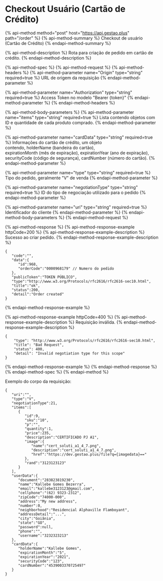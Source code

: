 # Checkout Usuário \(Cartão de Crédito\)

{% api-method method="post" host="https://api.gestao.plus" path="/order" %}
{% api-method-summary %}
Checkout de usuário \(Cartão de Crédito\)
{% endapi-method-summary %}

{% api-method-description %}
Rota para criação de pedido em cartão de crédito.
{% endapi-method-description %}

{% api-method-spec %}
{% api-method-request %}
{% api-method-headers %}
{% api-method-parameter name="Origin" type="string" required=true %}
URL de origem da requisição
{% endapi-method-parameter %}

{% api-method-parameter name="Authorization" type="string" required=true %}
Access Token no modelo "Bearer {token}"
{% endapi-method-parameter %}
{% endapi-method-headers %}

{% api-method-body-parameters %}
{% api-method-parameter name="items" type="string" required=true %}
Lista contendo objetos com ID e quantidade de cada produto comprado.
{% endapi-method-parameter %}

{% api-method-parameter name="cardData" type="string" required=true %}
Informações do cartão de crédito, um objeto  
contendo, holderName \(bandeira do cartão\),  
expirationMonth \(mês de expiração\), expirationYear \(ano de expiração\), securityCode \(código de segurança\), cardNumber \(número do cartão\).
{% endapi-method-parameter %}

{% api-method-parameter name="type" type="string" required=true %}
Tipo do pedido, geralmente "V" de venda
{% endapi-method-parameter %}

{% api-method-parameter name="negotiationType" type="string" required=true %}
ID do tipo de negociação utilizado para o pedido
{% endapi-method-parameter %}

{% api-method-parameter name="uri" type="string" required=true %}
Identificador do cliente
{% endapi-method-parameter %}
{% endapi-method-body-parameters %}
{% endapi-method-request %}

{% api-method-response %}
{% api-method-response-example httpCode=200 %}
{% api-method-response-example-description %}
Sucesso ao criar pedido.
{% endapi-method-response-example-description %}

```text
{
   "code":"",
   "data":{
      "id":968,
      "orderCode":"0000968179" // Numero do pedido
   },
   "publicToken":"TOKEN PÚBLICO",
   "type":"http://www.w3.org/Protocols/rfc2616/rfc2616-sec10.html",
   "title":"ok",
   "status":200,
   "detail":"Order created"
}
```
{% endapi-method-response-example %}

{% api-method-response-example httpCode=400 %}
{% api-method-response-example-description %}
Requisição inválida.
{% endapi-method-response-example-description %}

```text
{
    "type": "http://www.w3.org/Protocols/rfc2616/rfc2616-sec10.html",
    "title": "Bad Request",
    "status": 400,
    "detail": "Invalid negotiation type for this scope"
}
```
{% endapi-method-response-example %}
{% endapi-method-response %}
{% endapi-method-spec %}
{% endapi-method %}

Exemplo do corpo da requisição:

```text
{
   "uri":"",
   "type":"V",
   "negotiationType":21,
   "items":[
      {
         "id":9,
         "sku":"10",
         "p":"",
         "quantity":1,
         "price":235,
         "description":"CERTIFICADO PJ A1",
         "image":{
            "name":"cert_soluti_a1_4_7.png",
            "description":"cert_soluti_a1_4_7.png",
            "href":"https://dev.gestao.plus/file?q={imagedata}=="
         },
         "rand":"3123123123"
      }
   ],
   "userData":{
      "document":"283823819230",
      "name":"Kallebe Gomes Bezerra",
      "email":"kallebe3123123@gmail.com",
      "cellphone":"(62) 9323-2312",
      "zipCode":"74000-000",
      "address":"My new address",
      "number":0,
      "neighborhood":"Residencial Alphaville Flamboyant",
      "addressDetail":"...",
      "city":"Goiânia",
      "state":"GO",
      "password":null,
      "phone":"",
      "username":"3232323213"
   },
   "cardData":{
      "holderName":"Kallebe Gomes",
      "expirationMonth":"5",
      "expirationYear":"2021",
      "securityCode":"123",
      "cardNumber":"4539003370725497"
   }
}
```


